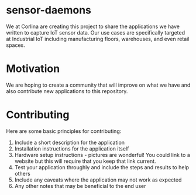 # sensor-daemons
We at Corlina are creating this project to share the applications we have written to capture IoT sensor data. Our use cases are specifically targeted at Industrial IoT including manufacturing floors, warehouses, and even retail spaces.
# Motivation
We are hoping to create a community that will improve on what we have and also contribute new applications to this repository.
# Contributing
Here are some basic principles for contributing:
1. Include a short description for the application
1. Installation instructions for the application itself
1. Hardware setup instructions - pictures are wonderful! You could link to a website but this will require that you keep that link current.
1. Test your application throughly and include the steps and results to help others
1. Include any caveats where the application may not work as expected
1. Any other notes that may be beneficial to the end user
